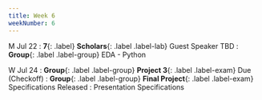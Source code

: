 ```yaml
---
title: Week 6
weekNumber: 6
---
```


M Jul 22
: **7**{: .label} **Scholars**{: .label .label-lab} Guest Speaker TBD
: **Group**{: .label .label-group} EDA - Python

W Jul 24
: **Group**{: .label .label-group} **Project 3**{: .label .label-exam} Due (Checkoff)
: **Group**{: .label .label-group} **Final Project**{: .label .label-exam} Specifications Released
  : Presentation Specifications
